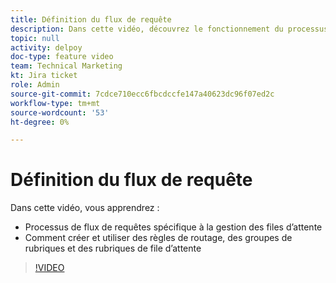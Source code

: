 ```yaml
---
title: Définition du flux de requête
description: Dans cette vidéo, découvrez le fonctionnement du processus de flux de requêtes et comment créer des règles de routage, des groupes de rubriques et des rubriques de file d’attente.
topic: null
activity: delpoy
doc-type: feature video
team: Technical Marketing
kt: Jira ticket
role: Admin
source-git-commit: 7cdce710ecc6fbcdccfe147a40623dc96f07ed2c
workflow-type: tm+mt
source-wordcount: '53'
ht-degree: 0%

---
```


# Définition du flux de requête

Dans cette vidéo, vous apprendrez :

* Processus de flux de requêtes spécifique à la gestion des files d’attente
* Comment créer et utiliser des règles de routage, des groupes de rubriques et des rubriques de file d’attente

>[!VIDEO](https://video.tv.adobe.com/v/335222/?quality=12)
